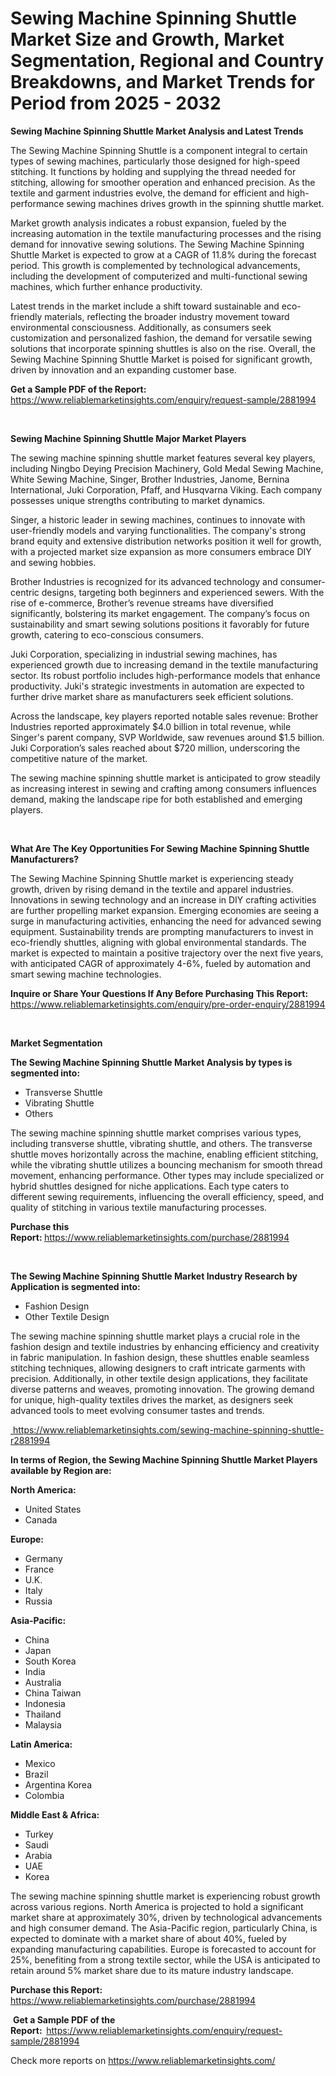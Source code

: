 <p><h1>Sewing Machine Spinning Shuttle Market Size and Growth, Market Segmentation, Regional and Country Breakdowns, and Market Trends for Period from 2025 -  2032</h1></p><p><strong>Sewing Machine Spinning Shuttle Market Analysis and Latest Trends</strong></p>
<p><p>The Sewing Machine Spinning Shuttle is a component integral to certain types of sewing machines, particularly those designed for high-speed stitching. It functions by holding and supplying the thread needed for stitching, allowing for smoother operation and enhanced precision. As the textile and garment industries evolve, the demand for efficient and high-performance sewing machines drives growth in the spinning shuttle market.</p><p>Market growth analysis indicates a robust expansion, fueled by the increasing automation in the textile manufacturing processes and the rising demand for innovative sewing solutions. The Sewing Machine Spinning Shuttle Market is expected to grow at a CAGR of 11.8% during the forecast period. This growth is complemented by technological advancements, including the development of computerized and multi-functional sewing machines, which further enhance productivity.</p><p>Latest trends in the market include a shift toward sustainable and eco-friendly materials, reflecting the broader industry movement toward environmental consciousness. Additionally, as consumers seek customization and personalized fashion, the demand for versatile sewing solutions that incorporate spinning shuttles is also on the rise. Overall, the Sewing Machine Spinning Shuttle Market is poised for significant growth, driven by innovation and an expanding customer base.</p></p>
<p><strong>Get a Sample PDF of the Report:&nbsp;</strong> <a href="https://www.reliablemarketinsights.com/enquiry/request-sample/2881994?utm_campaign=3317&utm_medium=2&utm_source=Github&utm_content=ia&utm_term=12032025&utm_id=sewing-machine-spinning-shuttle">https://www.reliablemarketinsights.com/enquiry/request-sample/2881994</a></p>
<p>&nbsp;</p>
<p><strong>Sewing Machine Spinning Shuttle Major Market Players</strong></p>
<p><p>The sewing machine spinning shuttle market features several key players, including Ningbo Deying Precision Machinery, Gold Medal Sewing Machine, White Sewing Machine, Singer, Brother Industries, Janome, Bernina International, Juki Corporation, Pfaff, and Husqvarna Viking. Each company possesses unique strengths contributing to market dynamics.</p><p>Singer, a historic leader in sewing machines, continues to innovate with user-friendly models and varying functionalities. The company's strong brand equity and extensive distribution networks position it well for growth, with a projected market size expansion as more consumers embrace DIY and sewing hobbies.</p><p>Brother Industries is recognized for its advanced technology and consumer-centric designs, targeting both beginners and experienced sewers. With the rise of e-commerce, Brother’s revenue streams have diversified significantly, bolstering its market engagement. The company’s focus on sustainability and smart sewing solutions positions it favorably for future growth, catering to eco-conscious consumers.</p><p>Juki Corporation, specializing in industrial sewing machines, has experienced growth due to increasing demand in the textile manufacturing sector. Its robust portfolio includes high-performance models that enhance productivity. Juki's strategic investments in automation are expected to further drive market share as manufacturers seek efficient solutions.</p><p>Across the landscape, key players reported notable sales revenue: Brother Industries reported approximately $4.0 billion in total revenue, while Singer's parent company, SVP Worldwide, saw revenues around $1.5 billion. Juki Corporation’s sales reached about $720 million, underscoring the competitive nature of the market.</p><p>The sewing machine spinning shuttle market is anticipated to grow steadily as increasing interest in sewing and crafting among consumers influences demand, making the landscape ripe for both established and emerging players.</p></p>
<p>&nbsp;</p>
<p><strong>What Are The Key Opportunities For Sewing Machine Spinning Shuttle Manufacturers?</strong></p>
<p><p>The Sewing Machine Spinning Shuttle market is experiencing steady growth, driven by rising demand in the textile and apparel industries. Innovations in sewing technology and an increase in DIY crafting activities are further propelling market expansion. Emerging economies are seeing a surge in manufacturing activities, enhancing the need for advanced sewing equipment. Sustainability trends are prompting manufacturers to invest in eco-friendly shuttles, aligning with global environmental standards. The market is expected to maintain a positive trajectory over the next five years, with anticipated CAGR of approximately 4-6%, fueled by automation and smart sewing machine technologies.</p></p>
<p><strong>Inquire or Share Your Questions If Any Before Purchasing This Report:</strong> <a href="https://www.reliablemarketinsights.com/enquiry/pre-order-enquiry/2881994?utm_campaign=3317&utm_medium=2&utm_source=Github&utm_content=ia&utm_term=12032025&utm_id=sewing-machine-spinning-shuttle">https://www.reliablemarketinsights.com/enquiry/pre-order-enquiry/2881994</a></p>
<p>&nbsp;</p>
<p><strong>Market Segmentation</strong></p>
<p><strong>The Sewing Machine Spinning Shuttle Market Analysis by types is segmented into:</strong></p>
<p><ul><li>Transverse Shuttle</li><li>Vibrating Shuttle</li><li>Others</li></ul></p>
<p><p>The sewing machine spinning shuttle market comprises various types, including transverse shuttle, vibrating shuttle, and others. The transverse shuttle moves horizontally across the machine, enabling efficient stitching, while the vibrating shuttle utilizes a bouncing mechanism for smooth thread movement, enhancing performance. Other types may include specialized or hybrid shuttles designed for niche applications. Each type caters to different sewing requirements, influencing the overall efficiency, speed, and quality of stitching in various textile manufacturing processes.</p></p>
<p><strong>Purchase this Report:&nbsp;</strong><a href="https://www.reliablemarketinsights.com/purchase/2881994?utm_campaign=3317&utm_medium=2&utm_source=Github&utm_content=ia&utm_term=12032025&utm_id=sewing-machine-spinning-shuttle">https://www.reliablemarketinsights.com/purchase/2881994</a></p>
<p>&nbsp;</p>
<p><strong>The Sewing Machine Spinning Shuttle Market Industry Research by Application is segmented into:</strong></p>
<p><ul><li>Fashion Design</li><li>Other Textile Design</li></ul></p>
<p><p>The sewing machine spinning shuttle market plays a crucial role in the fashion design and textile industries by enhancing efficiency and creativity in fabric manipulation. In fashion design, these shuttles enable seamless stitching techniques, allowing designers to craft intricate garments with precision. Additionally, in other textile design applications, they facilitate diverse patterns and weaves, promoting innovation. The growing demand for unique, high-quality textiles drives the market, as designers seek advanced tools to meet evolving consumer tastes and trends.</p></p>
<p><a href="https://www.reliablemarketinsights.com/sewing-machine-spinning-shuttle-r2881994?utm_campaign=3317&utm_medium=2&utm_source=Github&utm_content=ia&utm_term=12032025&utm_id=sewing-machine-spinning-shuttle">&nbsp;https://www.reliablemarketinsights.com/sewing-machine-spinning-shuttle-r2881994</a></p>
<p><strong>In terms of Region, the Sewing Machine Spinning Shuttle Market Players available by Region are:</strong></p>
<p>
    <p> <strong> North America: </strong>
        <ul>
            <li>United States</li>
            <li>Canada</li>
        </ul>
        </p> 
    <p> <strong> Europe: </strong>
        <ul>
            <li>Germany</li>
            <li>France</li>
            <li>U.K.</li>
            <li>Italy</li>
            <li>Russia</li>
        </ul>
        </p> 
    <p> <strong> Asia-Pacific: </strong>
        <ul>
            <li>China</li>
            <li>Japan</li>
            <li>South Korea</li>
            <li>India</li>
            <li>Australia</li>
            <li>China Taiwan</li>
            <li>Indonesia</li>
            <li>Thailand</li>
            <li>Malaysia</li>
        </ul>
        </p> 
    <p> <strong> Latin America: </strong>
        <ul>
            <li>Mexico</li>
            <li>Brazil</li>
            <li>Argentina Korea</li>
            <li>Colombia</li>
        </ul>
        </p> 
    <p> <strong> Middle East & Africa: </strong>
        <ul>
            <li>Turkey</li>
            <li>Saudi</li>
            <li>Arabia</li>
            <li>UAE</li>
            <li>Korea</li>
        </ul>
    </p>
    </p>
<p><p>The sewing machine spinning shuttle market is experiencing robust growth across various regions. North America is projected to hold a significant market share at approximately 30%, driven by technological advancements and high consumer demand. The Asia-Pacific region, particularly China, is expected to dominate with a market share of about 40%, fueled by expanding manufacturing capabilities. Europe is forecasted to account for 25%, benefiting from a strong textile sector, while the USA is anticipated to retain around 5% market share due to its mature industry landscape.</p></p>
<p><strong>Purchase this Report: </strong><a href="https://www.reliablemarketinsights.com/purchase/2881994?utm_campaign=3317&utm_medium=2&utm_source=Github&utm_content=ia&utm_term=12032025&utm_id=sewing-machine-spinning-shuttle">https://www.reliablemarketinsights.com/purchase/2881994</a></p>
<p>&nbsp;<strong>Get a Sample PDF of the Report:&nbsp;&nbsp;</strong><a href="https://www.reliablemarketinsights.com/enquiry/request-sample/2881994?utm_campaign=3317&utm_medium=2&utm_source=Github&utm_content=ia&utm_term=12032025&utm_id=sewing-machine-spinning-shuttle">https://www.reliablemarketinsights.com/enquiry/request-sample/2881994</a></p>
<p><strong></strong></p>
<p>Check more reports on <a href="https://www.reliablemarketinsights.com/?utm_campaign=3317&utm_medium=2&utm_source=Github&utm_content=ia&utm_term=12032025&utm_id=sewing-machine-spinning-shuttle">https://www.reliablemarketinsights.com/</a></p>